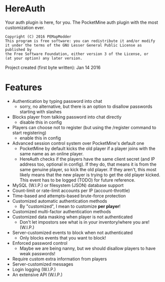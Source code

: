 HereAuth
===
Your auth plugin is here, for you. The PocketMine auth plugin with the most customization ever.

```
Copyright (C) 2016 PEMapModder
This program is free software: you can redistribute it and/or modify
it under the terms of the GNU Lesser General Public License as published by
the Free Software Foundation, either version 3 of the License, or
(at your option) any later version.
```

Project created (first byte written): Jan 14 2016

Features
===
* Authentication by typing password into chat
    * sorry, no alternative, but there is an option to disallow passwords starting with slashes
* Blocks player from talking password into chat directly
    * disable this in config
* Players can choose not to register (but using the /register command to start registering)
    * enable this in config
* Advanced session control system over PocketMine's default one
    * PocketMine by default kicks the old player if a player joins with the same name as an online player.
    * HereAuth checks if the players have the same client secret (and IP address too, optional in config). If they do, that means it is from the same genuine player, so kick the old player. If they aren't, this most likely means that the new player is trying to get the old player kicked. This event has to be logged (TODO) for future reference. 
* MySQL (W.I.P.) or filesystem (JSON) database support
* Count-limit or rate-limit accounts per IP (account-throttle)
* Time-based and attempts-based brute-force protection
* Customized automatic authentication methods
    * By "customized", I mean to customize **per player**!
* Customized multi-factor authentication methods
* Customized data masking when player is not authenticated
    * Don't let impostors see what is in your inventory/where you are! (W.I.P.)
* Server-customized events to block when not authenticated
    * Only blocks events that you want to block!
* Enforced password control
    * Maybe we are being nanny, but we should disallow players to have weak passwords!
* Require custom extra information from players
* Server-customized messages
* Login logging (W.I.P.)
* An extensive API (W.I.P.)
